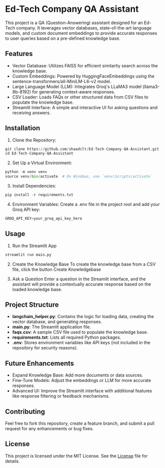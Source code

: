 # Ed-Tech Company QA Assistant
This project is a QA (Question-Answering) assistant designed for an Ed-Tech company. It leverages vector databases, state-of-the-art language models, and custom document embeddings to provide accurate responses to user queries based on a pre-defined knowledge base.

## Features
- Vector Database: Utilizes FAISS for efficient similarity search across the knowledge base.
- Custom Embeddings: Powered by HuggingFaceEmbeddings using the sentence-transformers/all-MiniLM-L6-v2 model.
- Large Language Model (LLM): Integrates Groq's LLaMA3 model (llama3-8b-8192) for generating context-aware responses.
- CSV Loader: Loads FAQs or other structured data from CSV files to populate the knowledge base.
- Streamlit Interface: A simple and interactive UI for asking questions and receiving answers.

## Installation
1. Clone the Repository:

```python
git clone https://github.com/shaadclt/Ed-Tech-Company-QA-Assistant.git
cd Ed-Tech-Company-QA-Assistant
```

2. Set Up a Virtual Environment:

```python
python -m venv venv
source venv/bin/activate  # On Windows, use `venv\Scripts\activate`
```

3. Install Dependencies:

```python
pip install -r requirements.txt
```

4. Environment Variables: Create a .env file in the project root and add your Groq API key:

```python
GROQ_API_KEY=your_groq_api_key_here
```

## Usage
1. Run the Streamlit App

```python
streamlit run main.py
```

2. Create the Knowledge Base
To create the knowledge base from a CSV file, click the button Create Knowledgebase

3. Ask a Question
Enter a question in the Streamlit interface, and the assistant will provide a contextually accurate response based on the loaded knowledge base.

## Project Structure
- **langchain_helper.py**: Contains the logic for loading data, creating the vector database, and generating responses.
- **main.py**: The Streamlit application file.
- **faqs.csv**: A sample CSV file used to populate the knowledge base.
- **requirements.txt**: Lists all required Python packages.
- **.env**: Stores environment variables like API keys (not included in the repository for security reasons).
  
## Future Enhancements
- Expand Knowledge Base: Add more documents or data sources.
- Fine-Tune Models: Adjust the embeddings or LLM for more accurate responses.
- Advanced UI: Improve the Streamlit interface with additional features like response filtering or feedback mechanisms.

## Contributing
Feel free to fork this repository, create a feature branch, and submit a pull request for any enhancements or bug fixes.

## License
This project is licensed under the MIT License. See the [License](/LICENSE.txt) file for details.
